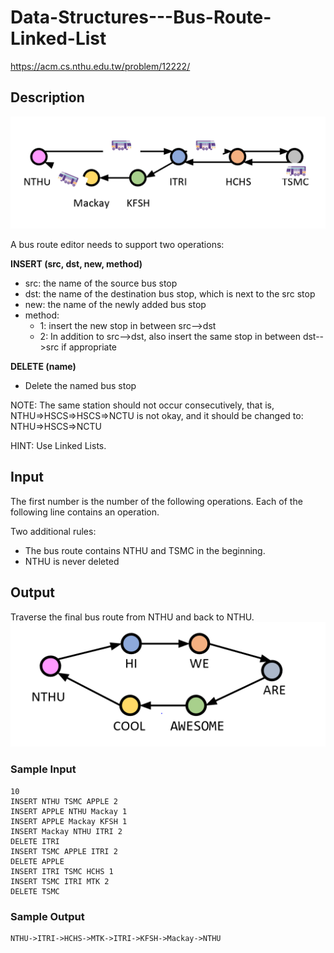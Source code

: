 # Data-Structures---Bus-Route-Linked-List
https://acm.cs.nthu.edu.tw/problem/12222/
## Description

![](https://github.com/pablomp3/Data-Structures---Bus-Route-Linked-List/blob/master/Bus_Route_Linked_List.png)

A bus route editor needs to support two operations:

**INSERT (src, dst, new, method)**

* src: the name of the source bus stop
* dst: the name of the destination bus stop, which is next to the src stop
* new: the name of the newly added bus stop
* method:
  * 1: insert the new stop in between src-->dst
  * 2: In addition to src-->dst, also insert the same stop in between dst-->src if appropriate
  
**DELETE (name)**

* Delete the named bus stop

NOTE: The same station should not occur consecutively, that is, NTHU=>HSCS=>HSCS=>NCTU is not okay, and it should be changed to: NTHU=>HSCS=>NCTU

HINT: Use Linked Lists.

## Input
The first number is the number of the following operations.  Each of the following line contains an operation.

Two additional rules:

* The bus route contains NTHU and TSMC in the beginning.
* NTHU is never deleted

## Output

Traverse the final bus route from NTHU and back to NTHU.
![](https://github.com/pablomp3/Data-Structures---Bus-Route-Linked-List/blob/master/output%20instructions.png)



### Sample Input  

    10
    INSERT NTHU TSMC APPLE 2
    INSERT APPLE NTHU Mackay 1
    INSERT APPLE Mackay KFSH 1
    INSERT Mackay NTHU ITRI 2
    DELETE ITRI
    INSERT TSMC APPLE ITRI 2
    DELETE APPLE
    INSERT ITRI TSMC HCHS 1
    INSERT TSMC ITRI MTK 2
    DELETE TSMC

### Sample Output

    NTHU->ITRI->HCHS->MTK->ITRI->KFSH->Mackay->NTHU
